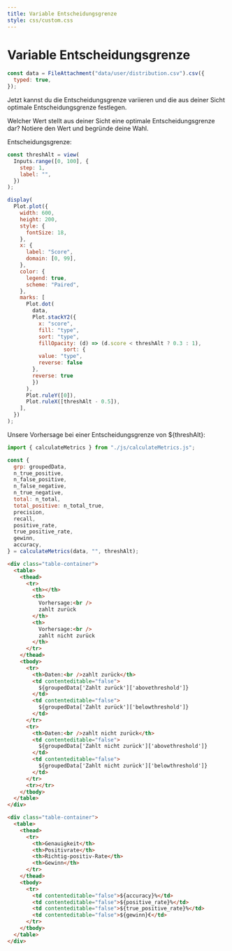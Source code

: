 ```yaml
---
title: Variable Entscheidungsgrenze
style: css/custom.css
---
```


# Variable Entscheidungsgrenze

```js
const data = FileAttachment("data/user/distribution.csv").csv({
  typed: true,
});
```

Jetzt kannst du die Entscheidungsgrenze variieren und die aus deiner Sicht optimale Entscheidungsgrenze festlegen.

<div class="tip" label="Aufgabe">
   <i class="fas fa-pencil-alt"></i>
Welcher Wert stellt aus deiner Sicht eine optimale Entscheidungsgrenze dar? Notiere den Wert und begründe deine Wahl.
</div>

Entscheidungsgrenze:

```js
const threshAlt = view(
  Inputs.range([0, 100], {
    step: 1,
    label: "",
  })
);
```

```js
display(
  Plot.plot({
    width: 600,
    height: 200,
    style: {
      fontSize: 18,
    },
    x: {
      label: "Score",
      domain: [0, 99],
    },
    color: {
      legend: true,
      scheme: "Paired",
    },
    marks: [
      Plot.dot(
        data,
        Plot.stackY2({
          x: "score",
          fill: "type",
          sort: "type",
          fillOpacity: (d) => (d.score < threshAlt ? 0.3 : 1),
                  sort: {
          value: "type", 
          reverse: false 
        },
        reverse: true
        })
      ),
      Plot.ruleY([0]),
      Plot.ruleX([threshAlt - 0.5]),
    ],
  })
);
```

Unsere Vorhersage bei einer Entscheidungsgrenze von ${threshAlt}:

```js
import { calculateMetrics } from "./js/calculateMetrics.js";
```

```js
const {
  grp: groupedData,
  n_true_positive,
  n_false_positive,
  n_false_negative,
  n_true_negative,
  total: n_total,
  total_positive: n_total_true,
  precision,
  recall,
  positive_rate,
  true_positive_rate,
  gewinn,
  accuracy,
} = calculateMetrics(data, "", threshAlt);
```

```html
<div class="table-container">
  <table>
    <thead>
      <tr>
        <th></th>
        <th>
          Vorhersage:<br />
          zahlt zurück
        </th>
        <th>
          Vorhersage:<br />
          zahlt nicht zurück
        </th>
      </tr>
    </thead>
    <tbody>
      <tr>
        <th>Daten:<br />zahlt zurück</th>
        <td contenteditable="false">
          ${groupedData['Zahlt zurück']['abovethreshold']}
        </td>
        <td contenteditable="false">
          ${groupedData['Zahlt zurück']['belowthreshold']}
        </td>
      </tr>
      <tr>
        <th>Daten:<br />zahlt nicht zurück</th>
        <td contenteditable="false">
          ${groupedData['Zahlt nicht zurück']['abovethreshold']}
        </td>
        <td contenteditable="false">
          ${groupedData['Zahlt nicht zurück']['belowthreshold']}
        </td>
      </tr>
      <tr></tr>
    </tbody>
  </table>
</div>
```

```html
<div class="table-container">
  <table>
    <thead>
      <tr>
        <th>Genauigkeit</th>
        <th>Positivrate</th>
        <th>Richtig-positiv-Rate</th>
        <th>Gewinn</th>
      </tr>
    </thead>
    <tbody>
      <tr>
        <td contenteditable="false">${accuracy}%</td>
        <td contenteditable="false">${positive_rate}%</td>
        <td contenteditable="false">${true_positive_rate}%</td>
        <td contenteditable="false">${gewinn}€</td>
      </tr>
    </tbody>
  </table>
</div>
```
